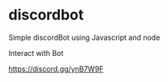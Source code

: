 # discordbot
Simple discordBot using Javascript and node

Interact with Bot

https://discord.gg/ynB7W9F
